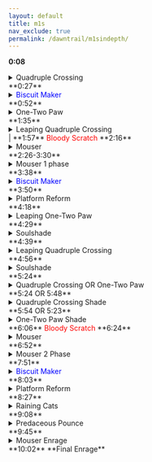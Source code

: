 ```yaml
---
layout: default
title: m1s
nav_exclude: true
permalink: /dawntrail/m1sindepth/
---
```

 **0:08**
<details markdown=block> <summary>Quadruple Crossing</summary> Black Cat will target the closest 4 players with a cone aoe twice. the baited cones apply a slashing vuln debuff which will result in death if hit by 2, so the party will have to divide into 2 sets of 4 players to bait. after both sets of cones, she will follow by again sending 2 sets of 4 cone aoes, first where the first set were baited, then where the second set were. simply stand away from where the first set were baited, then move if necessary to avoid the 2nd set. </details>
**0:27**
<details markdown=block> <summary><font color="blue">Biscuit Maker</font></summary> 2 hit tankbuster with vuln. </details>
**0:52**
<details markdown=block> <summary>One-Two Paw</summary> Black Cat which will cleave one half of the arena, then the other, telegraphed by the glowing claws at her sides. she will then spawn 2 clones, who will repeat the same set of cleaves as the boss. this will leave a small pizza slice of the arena safe. start there, then dodge through the boss to the pizza slice on the opposite side. as you dodge to the second safe spot, Black Cat will start casting either quadruple swipe or double swipe, signifying a support/dps pair stack, or a light party stack on healers, respectively.</details>
**1:35**
<details markdown=block> <summary>Leaping Quadruple Crossing</summary> Black Cat will tether left or right, and shortly after will jump to the position tethered and repeat the first mechanic’s baited cleaves. this time, on the second non-targeted cleave, she will repeat either dps/support pairs or light party stacks, whichever was cast during the clones.</details> |
**1:57**
<font color="red">Bloody Scratch</font>
**2:16**
<details markdown=block> <summary>Mouser</summary> Black Cat will start indicating aoes on various tiles around the arena. each tile will be hit once, and all but 4 will be hit twice. when a tile is hit once, it cracks, then when hit again, will break and fall, leaving a hole. dodge onto a tile after it gets hit, and make sure you end up on a tile that wont be hit a second time. the final safe tiles will form a zigzag pattern through the middle. 4 tiles will reform whole, leaving either 2 rows or 2 columns safe.</details>
**2:26-3:30**
<details markdown=block><summary>Mouser 1 phase</summary>copycat will spawn an add either north or west, whichever is the end of the safe squares. this add will perform one of 2 attacks, repeated 4 times, on each of either all supports or all dps. each attack will happen twice. one player will be marked with a paw mark over their head to indicate who is being targeted. regardless of which attack the clone is charging, when it hits the targeted player, it will also hit all tiles in a vertical and horizontal line of the player, doing small damage and unsurvivable knockback to anyone hit (you can anti-knockback this if desired). if the add raises her glowing left arm, she will slam down and damage the tile the targeted player is standing on. if the tile was already cracked, it will fall through and the player will die. if the add crouches down and her right arm glows, the targeted player will be knocked into the air and forward one tile’s worth of distance. when that player lands, the tile they land on will be damaged, and will fall through if already cracked.</details>
**3:38**
<details markdown=block><summary><font color="blue">Biscuit Maker</font></summary> 2 hit tankbuster with vuln. </details>
**3:50**
<details markdown=block><summary>Platform Reform</summary>Black Cat will start reforming the outside edge tiles and charging a knockback. this knockback cannot be prevented, but can be cancelled with a movement skill. 4 tiles will be forming faster, a pair each on opposite corners. get knocked into one of those corners, then spread out to resolve the spread aoes on each player after.</details>
**4:18**
<details markdown=block><summary>Leaping One-Two Paw</summary>the boss will tether left or right and start casting one-two paw. she will then jump to where she tethered and perform the telegraphed cleaves.</details>
**4:29**
<details markdown=block><summary>Soulshade</summary>take note of which direction Black Cat just jumped and the order of the cleaves. a clone add will spawn just north or south of center, facing inward. this clone will store the same left/right jump and cleave combo the boss just performed.</details>
**4:39**
<details markdown=block><summary>Leaping Quadruple Crossing</summary> Black Cat will face inward and once again tether left or right to cast Leaping Quadruple Crossing. this is the same 2 sets of 4 baited cones, followed by non-baited cones.</details>
**4:56**
<details markdown=block><summary>Soulshade</summary>take note of which direction she jumped, as she will now spawn another clone that will store the jump/cleave combo she just performed.</details>
**5:24**
<details markdown=block><summary>Quadruple Crossing OR One-Two Paw </summary>the boss will tether to one of the 2 clones, indicating that one will cast it's stored mechanics first. after the first one is finished resolving in it's entirety, the second clone will then resolve it's stored mechanics.</details>
**5:24 OR 5:48**
<details markdown=block><summary>Quadruple Crossing Shade</summary>4 people will get red triangle markers, indicating they will be targeted with point blank spread aoes. this ensures that they cannot be the first set of people to bait cones. the add will jump in the stored direction from earlier, and the 4 people not marked will bait cones(note that these cones originate and are baited from the ADD, not the boss), then the 4 who were originally marked swap in to bait theirs. the 4 not marked originally will get red triangle markers, and their spreads will resolve at the same time as the second non-baited aoe. make sure if you have the red marker to stay away from any other players at the time it resolves.</details>
**5:54 OR 5:23**
<details markdown=block><summary>One-Two Paw Shade</summary>Black Cat will start casting a light party stack line aoe on each healer. the add will jump in the stored direction and cleave perform the left/right cleave combo from earlier. the stacks will resolve at the same time as the first cleave, so start on the safe side, then move across to dodge the second cleave after the stacks go off.</details>
**6:06**
<font color="red">Bloody Scratch</font>
**6:24**
<details markdown=block><summary>Mouser</summary>Black Cat will recenter, and start casting mouser again. this is identical to the first, but the safe spots will be rotated. if it was 2 rows safe first, it will be 2 columns safe now, and vice versa.</details>
**6:52**
<details markdown=block><summary>Mouser 2 Phase</summary>the same add as before will spawn, and will perform the same 4 attacks, this time on the opposite role as before. if it was dps the first time,it will be supports now, and vice versa. this time, however, each time a player is hit by the add, the boss will also cast one of 2 attacks (each one twice, but not necessarily tied to the attacks as the add). overshadow is a full party stack, and splintering nails will hit one player of each role with a cone aoe. you can safely be hit by a cone even if it is not baited on you, but you cannot take 2 cones, and the damage is not shared by the people taking it.</details>
**7:51**<details markdown=block><summary><font color="blue">Biscuit Maker</font></summary> 2 hit tankbuster with vuln. </details>
**8:03**
<details markdown=block><summary>Platform Reform</summary>the boss will start reforming the outside edge tiles and charging a knockback. this knockback cannot be prevented, but can be cancelled with a movement skill. 4 tiles will be forming faster, a pair each on opposite corners. get knocked into one of those corners, then spread out to resolve the spread aoes on each player after.</details>
**8:27**
<details markdown=block><summary>Raining Cats</summary> 2 tethers will spawn from the boss, which can be intercepted and traded. the tethered players will be hit with a cone aoe and will recieve a slashing resistance down debuff, this will ensure that if they are hit by a second tether aoe, they will die. the closest and furthest player will also each be targeted with a stack aoe. the tether and stack aoes will happen at the same time and will happen 4 times each.</details>
**9:08**
<details markdown=block><summary>Predaceous Pounce</summary>Black Cat will recenter and start indicating large circle aoes with line aoes connecting them. after she finishes casting, these will resolve in sequence, and midway through, the boss will recenter and start casting one-two paw. avoid both the large circles, and the left/right half-room cleaves.</details>
**9:45**
<details markdown=block><summary>Mouser Enrage</summary>this time, she will hit all tiles twice, breaking them all and serving as her enrage.</details>
**10:02**
**Final Enrage**
